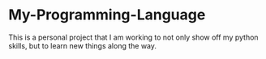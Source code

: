 # My-Programming-Language
This is a personal project that I am working to not only show off my python skills, but to learn new things along the way.

